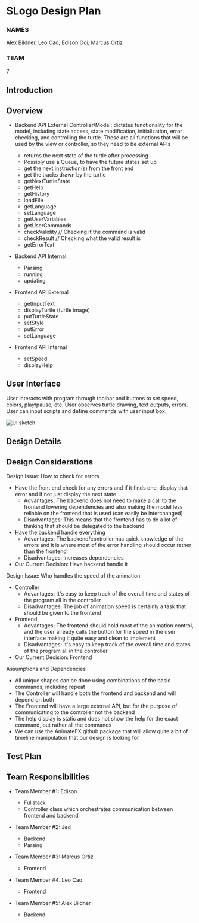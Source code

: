# SLogo Design Plan
### NAMES
Alex Bildner, Leo Cao, Edison Ooi, Marcus Ortiz

### TEAM
7

## Introduction



## Overview
* Backend API External Controller/Model: dictates functionality for the model, including state access, state modification, initialization, error
checking, and controlling the turtle. These are all functions that will be used by the view or controller, so they need to be external
APIs
    * returns the next state of the turtle after processing
    * Possibly use a Queue, to have the future states set up
    * get the next instruction(s) from the front end
    * get the tracks drawn by the turtle
    * getNextTurtleState
    * getHelp
    * getHistory
    * loadFile
    * getLanguage
    * setLanguage
    * getUserVariables
    * getUserCommands
    * checkValidity    // Checking if the command is valid
    * checkResult  // Checking what the valid result is
    * getErrorText

* Backend API Internal:
  * Parsing
  * running
  * updating

* Frontend API External
    * getInputText
    * displayTurtle (turtle image)
    * putTurtleState
    * setStyle
    * putError
    * setLanguage


* Frontend API Internal
    * setSpeed
    * displayHelp

## User Interface
User interacts with program through toolbar and buttons to set speed, colors, play/pause, etc.
User observes turtle drawing, text outputs, errors. User
can input scripts and define commands with user input box.

![UI sketch](wireframe/ui.png "An initial UI")


## Design Details


## Design Considerations
Design Issue: How to check for errors
* Have the front end check for any errors and if it finds one, display that error and if not just display the next state
  * Advantages: The backend does not need to make a call to the frontend lowering dependencies and also making the model less reliable on the frontend that is used (can easily be interchanged)
  * Disadvantages: This means that the frontend has to do a lot of thinking that should be delegated to the backend
* Have the backend handle everything
  * Advantages: The backend/controller has quick knowledge of the errors and it is where most of the error handling should occur rather than the frontend
  * Disadvantages: Increases dependencies
* Our Current Decision: Have backend handle it

Design Issue: Who handles the speed of the animation
  * Controller
    * Advantages: It's easy to keep track of the overall time and states of the program all in the controller
    * Disadvantages: The job of animation speed is certainly a task that should be given to the frontend
  * Frontend
    * Advantages: The frontend should hold most of the animation control, and the user already calls the button for the speed in the user interface making it quite easy and clean to implement
    * Disadvantages: It's easy to keep track of the overall time and states of the program all in the controller
  * Our Current Decision: Frontend

Assumptions and Dependencies
* All unique shapes can be done using combinations of the basic commands, including repeat
* The Controller will handle both the frontend and backend and will depend on both
* The Frontend will have a large external API, but for the purpose of communicating to the controller not the backend
* The help display is static and does not show the help for the exact command, but rather all the commands
* We can use the AnimateFX github package that will allow quite a bit of timeline manipulation that our design is looking for

## Test Plan


## Team Responsibilities

 * Team Member #1: Edison
   * Fullstack
   * Controller class which orchestrates communication between frontend
   and backend

 * Team Member #2: Jed
   * Backend
   * Parsing

 * Team Member #3: Marcus Ortiz
   * Frontend

 * Team Member #4: Leo Cao
   * Frontend

 * Team Member #5: Alex Bildner
   * Backend
 


  

      

